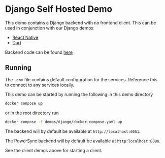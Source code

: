 # Django Self Hosted Demo

This demo contains a Django backend with no frontend client. This can be used in conjunction with our Django demos:

- [React Native](https://github.com/powersync-ja/powersync-js/tree/main/demos/django-react-native-todolist)
- [Dart](https://github.com/powersync-ja/powersync.dart/tree/master/demos/django-todolist)

Backend code can be found [here](https://github.com/powersync-ja/powersync-django-backend-todolist-demo)

## Running

The `.env` file contains default configuration for the services. Reference this to connect to any services locally.

This demo can be started by running the following in this demo directory

```bash
docker compose up
```

or in the root directory run

```bash
docker compose -f demos/django/docker-compose.yaml up
```

The backend will by default be available at `http://localhost:6061`.

The PowerSync backend will by default be available at `http:localhost:8080`.

See the client demos above for starting a client.
